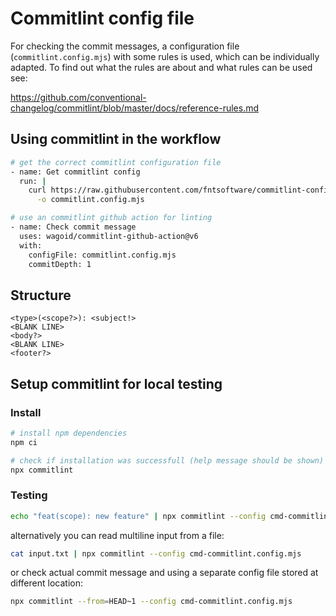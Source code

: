 # Commitlint config file
For checking the commit messages, a configuration file (`commitlint.config.mjs`) with some rules is used, which can be individually adapted.
To find out what the rules are about and what rules can be used see:

https://github.com/conventional-changelog/commitlint/blob/master/docs/reference-rules.md

## Using commitlint in the workflow

```bash
# get the correct commitlint configuration file
- name: Get commitlint config
  run: |
    curl https://raw.githubusercontent.com/fntsoftware/commitlint-config/main/cmd-commitlint.config.mjs \
      -o commitlint.config.mjs 

# use an commitlint github action for linting
- name: Check commit message
  uses: wagoid/commitlint-github-action@v6
  with:
    configFile: commitlint.config.mjs
    commitDepth: 1
```

## Structure
```
<type>(<scope?>): <subject!>
<BLANK LINE>
<body?>
<BLANK LINE>
<footer?>
```

## Setup commitlint for local testing

### Install

``` bash
# install npm dependencies
npm ci

# check if installation was successfull (help message should be shown)
npx commitlint
```

### Testing
```bash
echo "feat(scope): new feature" | npx commitlint --config cmd-commitlint.config.mjs
```

alternatively you can read multiline input from a file:
```bash
cat input.txt | npx commitlint --config cmd-commitlint.config.mjs
```
or check actual commit message and using a separate config file stored at different location:
```bash
npx commitlint --from=HEAD~1 --config cmd-commitlint.config.mjs
```
